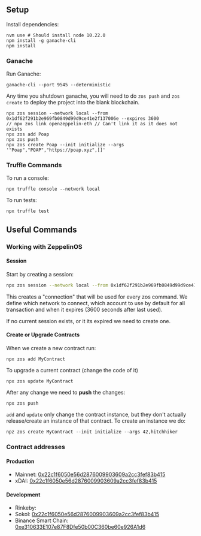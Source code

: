 ## Setup

Install dependencies:

    nvm use # Should install node 10.22.0
    npm install -g ganache-cli
    npm install

### Ganache

Run Ganache:

    ganache-cli --port 9545 --deterministic

Any time you shutdown ganache, you will need to do `zos push` and `zos create` to deploy the project into the blank blockchain.

    npx zos session --network local --from 0x1df62f291b2e969fb0849d99d9ce41e2f137006e --expires 3600
    // npx zos link openzeppelin-eth // Can't link it as it does not exists
    npx zos add Poap
    npx zos push
    npx zos create Poap --init initialize --args '"Poap","POAP","https://poap.xyz",[]'

### Truffle Commands

To run a console:

    npx truffle console --network local

To run tests:

    npx truffle test

## Useful Commands

### Working with ZeppelinOS

#### Session

Start by creating a session:

```bash
npx zos session --network local --from 0x1df62f291b2e969fb0849d99d9ce41e2f137006e --expires 3600
```

This creates a "connection" that will be used for every zos command. We define which network to connect, which account to use by default
for all transaction and when it expires (3600 seconds after last used).

If no current session exists, or it its expired we need to create one.

#### Create or Upgrade Contracts

When we create a new contract run:

    npx zos add MyContract

To upgrade a current contract (change the code of it)

    npx zos update MyContract

After any change we need to **push** the changes:

    npx zos push

`add` and `update` only change the contract instance, but they don't actually release/create an instance of that contract.
To create an instance we do:

    npz zos create MyContract --init initialize --args 42,hitchhiker


### Contract addresses ###
#### Production ####
* Mainnet: [0x22c1f6050e56d2876009903609a2cc3fef83b415](https://etherscan.io/address/0x22c1f6050e56d2876009903609a2cc3fef83b415)
* xDAI: [0x22c1f6050e56d2876009903609a2cc3fef83b415](https://blockscout.com/poa/xdai/address/0x22c1f6050e56d2876009903609a2cc3fef83b415/transactions)

#### Development ####
* Rinkeby: []()
* Sokol: [0x22c1f6050e56d2876009903609a2cc3fef83b415](https://blockscout.com/poa/sokol/address/0x22c1f6050e56d2876009903609a2cc3fef83b415/transactions)
* Binance Smart Chain: [0xe310633E107e87F8Dfe50b00C360be60e926A1d6](https://testnet.bscscan.com/address/0xe310633e107e87f8dfe50b00c360be60e926a1d6)
